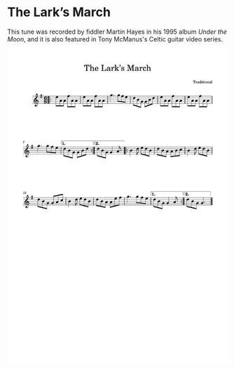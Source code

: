# The Lark’s March

This tune was recorded by fiddler Martin Hayes in his 1995 album _Under the Moon_, and it is also featured in Tony McManus's Celtic guitar video series.

![The Lark’s March](The_Larks_March-1.png)